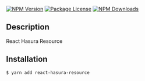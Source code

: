 <a href="https://www.npmjs.com/n3n/react-hasura-resource"><img src="https://img.shields.io/npm/v/n3n/react-hasura-resource.svg" alt="NPM Version" /></a>
<a href="https://www.npmjs.com/n3n/react-hasura-resource"><img src="https://img.shields.io/npm/l/n3n/react-hasura-resource.svg" alt="Package License" /></a>
<a href="https://www.npmjs.com/n3n/react-hasura-resource"><img src="https://img.shields.io/npm/dm/n3n/react-hasura-resource.svg" alt="NPM Downloads" /></a>

## Description

React Hasura Resource

## Installation

```bash
$ yarn add react-hasura-resource
```
